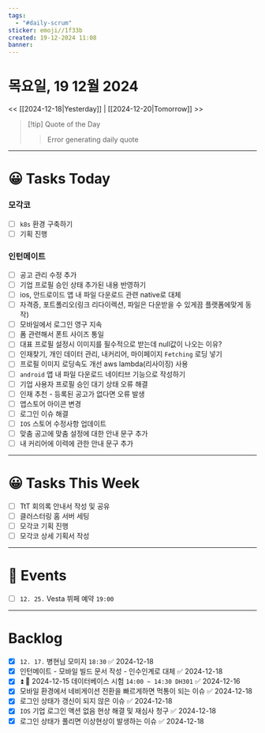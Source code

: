 ```yaml
---
tags:
  - "#daily-scrum"
sticker: emoji//1f33b
created: 19-12-2024 11:08
banner:
---
```

# 목요일, 19 12월 2024
<< [[2024-12-18|Yesterday]] | [[2024-12-20|Tomorrow]] >>

> [!tip] Quote of the Day  
> > Error generating daily quote

---

#  😀 Tasks Today
### 모각코
- [ ] `k8s` 환경 구축하기
- [ ] 기획 진행
### 인턴메이트
- [ ] 공고 관리 수정 추가
- [ ] 기업 프로필 승인 상태 추가된 내용 반영하기
- [ ] ios, 안드로이드 앱 내 파일 다운로드 관련 native로 대체
- [ ] 자격증, 포트폴리오(링크 리다이렉션, 파일은 다운받을 수 있게끔 플랫폼에맞게 동작)
- [ ] 모바일에서 로그인 영구 지속
- [ ] 폼 관련해서 폰트 사이즈 통일
- [ ] 대표 프로필 설정시 이미지를 필수적으로 받는데 null값이 나오는 이유?
- [ ] 인재찾기, 개인 데이터 관리, 내커리어, 마이페이지 `Fetching` 로딩 넣기
- [ ] 프로필 이미지 로딩속도 개선 aws lambda(리사이징) 사용
- [ ] `android` 앱 내 파일 다운로드 네이티브 기능으로 작성하기
- [ ] 기업 사용자 프로필 승인 대기 상태 오류 해결
- [ ] 인재 추천 - 등록된 공고가 없다면 오류 발생
- [ ] 앱스토어 아이콘 변경
- [ ] 로그인 이슈 해결
- [ ] `IOS` 스토어 수정사항 업데이트
- [ ] 맞춤 공고에 맞춤 설정에 대한 안내 문구 추가
- [ ] 내 커리어에 이력에 관한 안내 문구 추가
---
#  😀 Tasks This Week
- [ ] TtT 회의록 안내서 작성 및 공유
- [ ] 클러스터링 홈 서버 세팅
- [ ] 모각코 기획 진행
- [ ] 모각코 상세 기획서 작성
---
# 🥳 Events 
- [ ] `12. 25.`  Vesta 뷔페 예약 `19:00` 
---
# Backlog
- [x] `12. 17.` 병현님 모미지 `18:30` ✅ 2024-12-18
- [x] 인턴메이트 - 모바일 빌드 문서 작성 - 인수인계로 대체 ✅ 2024-12-18
- [x] ⏫  🛫 2024-12-15 데이터베이스 시험 `14:00 ~ 14:30 DH301` ✅ 2024-12-16
- [x] 모바일 환경에서 네비게이션 전환을 빠르게하면 먹통이 되는 이슈 ✅ 2024-12-18
- [x] 로그인 상태가 갱신이 되지 않은 이슈 ✅ 2024-12-18
- [x] `IOS` 기업 로그인 액션 없음 현상 해결 및 재심사 청구 ✅ 2024-12-18
- [x] 로그인 상태가 풀리면 이상현상이 발생하는 이슈 ✅ 2024-12-18